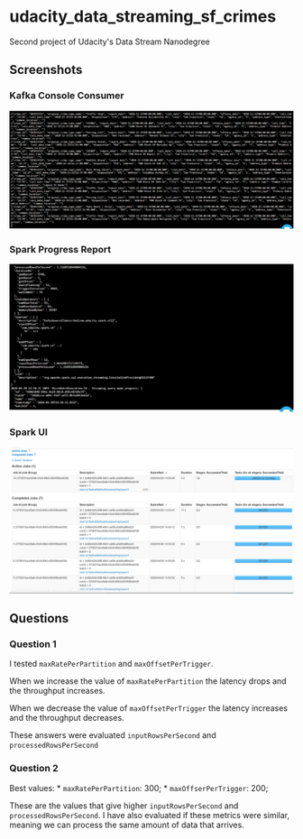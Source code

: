 # udacity_data_streaming_sf_crimes

Second project of Udacity's Data Stream Nanodegree

## Screenshots

### Kafka Console Consumer
![kafka-console](https://github.com/matheusjorge/udacity_data_streaming_sf_crimes/blob/master/images/kafka-console-consumer-screenshot.PNG)

### Spark Progress Report
![progress-report](https://github.com/matheusjorge/udacity_data_streaming_sf_crimes/blob/master/images/spark-progress-report-screenshot.PNG)

### Spark UI
![spark-ui](https://github.com/matheusjorge/udacity_data_streaming_sf_crimes/blob/master/images/spark-ui-streaming-screenshot.PNG)

## Questions

### Question 1

I tested `maxRatePerPartition` and `maxOffsetPerTrigger`. 

When we increase the value of `maxRatePerPartition` the latency drops and the throughput increases.

When we decrease the value of `maxOffsetPerTrigger` the latency increases and the throughput decreases.

These answers were evaluated `inputRowsPerSecond` and `processedRowsPerSecond`

### Question 2

Best values:
    * `maxRatePerPartition`: 300;
    * `maxOffserPerTrigger`: 200;

These are the values that give higher `inputRowsPerSecond` and `processedRowsPerSecond`. I have also evaluated if these metrics were similar, meaning we can process the same amount of data that arrives.
